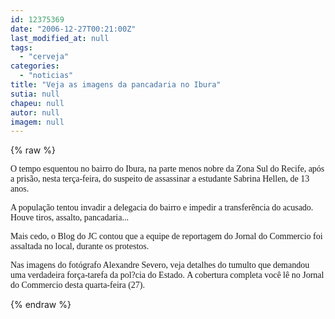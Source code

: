 ```yaml
---
id: 12375369
date: "2006-12-27T00:21:00Z"
last_modified_at: null
tags:
  - "cerveja"
categories:
  - "noticias"
title: "Veja as imagens da pancadaria no Ibura"
sutia: null
chapeu: null
autor: null
imagem: null
---
```

{% raw %}
<p><P><FONT face=Verdana>O tempo esquentou no bairro do Ibura, na parte menos nobre da Zona Sul do Recife, após a prisão, nesta terça-feira,&nbsp;do suspeito de assassinar a estudante Sabrina Hellen, de 13 anos.</FONT></P></p>
<p><P><FONT face=Verdana>A população tentou invadir a delegacia do bairro e impedir a transferência do acusado. Houve tiros, assalto, pancadaria...</FONT></P></p>
<p><P><FONT face=Verdana>Mais cedo, o Blog do JC contou que a equipe de reportagem do Jornal do Commercio&nbsp;foi assaltada no local, durante os protestos. </FONT></P></p>
<p><P><FONT face=Verdana>Nas imagens do fotógrafo Alexandre Severo, veja detalhes do tumulto que demandou uma verdadeira força-tarefa da&nbsp;pol?cia do Estado.&nbsp;A cobertura completa você lê no Jornal do Commercio desta quarta-feira (27).</FONT></P> </p>
{% endraw %}
